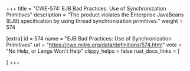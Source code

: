 +++
title = "CWE-574: EJB Bad Practices: Use of Synchronization Primitives"
description	= "The product violates the Enterprise JavaBeans (EJB) specification by using thread synchronization primitives."
weight = 574

[extra]
id = 574
name = "EJB Bad Practices: Use of Synchronization Primitives"
url = "https://cwe.mitre.org/data/definitions/574.html"
vote = "No Help, or Langs Won't Help"
clippy_helps = false
rust_docs_links = [
	
]
+++

